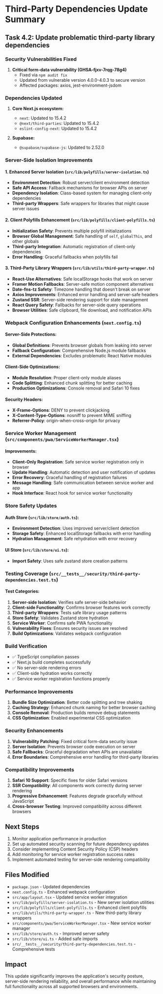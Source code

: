 # Third-Party Dependencies Update Summary

## Task 4.2: Update problematic third-party library dependencies

### Security Vulnerabilities Fixed

1. **Critical form-data vulnerability (GHSA-fjxv-7rqg-78g4)**
   - Fixed via `npm audit fix`
   - Updated from vulnerable version 4.0.0-4.0.3 to secure version
   - Affected packages: axios, jest-environment-jsdom

### Dependencies Updated

1. **Core Next.js ecosystem:**
   - `next`: Updated to 15.4.2
   - `@next/third-parties`: Updated to 15.4.2
   - `eslint-config-next`: Updated to 15.4.2

2. **Supabase:**
   - `@supabase/supabase-js`: Updated to 2.52.0

### Server-Side Isolation Improvements

#### 1. Enhanced Server Isolation (`src/lib/polyfills/server-isolation.ts`)
- **Environment Detection**: Robust server/client environment detection
- **Safe API Access**: Fallback mechanisms for browser APIs on server
- **Dependency Isolation**: Class-based system for managing client-only dependencies
- **Third-party Wrappers**: Safe wrappers for libraries that might cause server issues

#### 2. Client Polyfills Enhancement (`src/lib/polyfills/client-polyfills.ts`)
- **Initialization Safety**: Prevents multiple polyfill initializations
- **Browser Global Management**: Safe handling of `self`, `globalThis`, and other globals
- **Third-party Integration**: Automatic registration of client-only dependencies
- **Error Handling**: Graceful fallbacks when polyfills fail

#### 3. Third-Party Library Wrappers (`src/lib/utils/third-party-wrapper.ts`)
- **React-Use Alternatives**: Safe localStorage hooks that work on server
- **Framer Motion Fallbacks**: Server-safe motion component alternatives
- **Date-fns-tz Safety**: Timezone handling that doesn't break on server
- **Axios Improvements**: Enhanced error handling and server-safe headers
- **Zustand SSR**: Server-side rendering support for state management
- **React Query Safety**: Fallbacks for server-side query operations
- **Browser Utilities**: Safe clipboard, file download, and notification APIs

### Webpack Configuration Enhancements (`next.config.ts`)

#### Server-Side Protections:
- **Global Definitions**: Prevents browser globals from leaking into server
- **Fallback Configuration**: Comprehensive Node.js module fallbacks
- **External Dependencies**: Excludes problematic React Native modules

#### Client-Side Optimizations:
- **Module Resolution**: Proper client-only module aliases
- **Code Splitting**: Enhanced chunk splitting for better caching
- **Production Optimizations**: Console removal and Safari 10 fixes

#### Security Headers:
- **X-Frame-Options**: DENY to prevent clickjacking
- **X-Content-Type-Options**: nosniff to prevent MIME sniffing
- **Referrer-Policy**: origin-when-cross-origin for privacy

### Service Worker Management (`src/components/pwa/ServiceWorkerManager.tsx`)

#### Improvements:
- **Client-Only Registration**: Safe service worker registration only in browser
- **Update Handling**: Automatic detection and user notification of updates
- **Error Recovery**: Graceful handling of registration failures
- **Message Handling**: Safe communication between service worker and app
- **Hook Interface**: React hook for service worker functionality

### Store Safety Updates

#### Auth Store (`src/lib/store/auth.ts`):
- **Environment Detection**: Uses improved server/client detection
- **Storage Safety**: Enhanced localStorage fallbacks with error handling
- **Hydration Management**: Safe rehydration with error recovery

#### UI Store (`src/lib/store/ui.ts`):
- **Import Safety**: Uses safe zustand store creation patterns

### Testing Coverage (`src/__tests__/security/third-party-dependencies.test.ts`)

#### Test Categories:
1. **Server-side Isolation**: Verifies safe server-side behavior
2. **Client-side Functionality**: Confirms browser features work correctly
3. **Third-party Wrappers**: Tests safe library usage patterns
4. **Store Safety**: Validates Zustand store hydration
5. **Service Worker**: Confirms safe PWA functionality
6. **Vulnerability Fixes**: Ensures security issues are resolved
7. **Build Optimizations**: Validates webpack configuration

### Build Verification

- ✅ TypeScript compilation passes
- ✅ Next.js build completes successfully
- ✅ No server-side rendering errors
- ✅ Client-side hydration works correctly
- ✅ Service worker registration functions properly

### Performance Improvements

1. **Bundle Size Optimization**: Better code splitting and tree shaking
2. **Caching Strategy**: Enhanced chunk naming for better browser caching
3. **Console Removal**: Production builds remove debug statements
4. **CSS Optimization**: Enabled experimental CSS optimization

### Security Enhancements

1. **Vulnerability Patching**: Fixed critical form-data security issue
2. **Server Isolation**: Prevents browser code execution on server
3. **Safe Fallbacks**: Graceful degradation when APIs are unavailable
4. **Error Boundaries**: Comprehensive error handling for third-party libraries

### Compatibility Improvements

1. **Safari 10 Support**: Specific fixes for older Safari versions
2. **SSR Compatibility**: All components work correctly during server rendering
3. **Progressive Enhancement**: Features degrade gracefully without JavaScript
4. **Cross-browser Testing**: Improved compatibility across different browsers

## Next Steps

1. Monitor application performance in production
2. Set up automated security scanning for future dependency updates
3. Consider implementing Content Security Policy (CSP) headers
4. Add monitoring for service worker registration success rates
5. Implement automated testing for server-side rendering compatibility

## Files Modified

- `package.json` - Updated dependencies
- `next.config.ts` - Enhanced webpack configuration
- `src/app/layout.tsx` - Updated service worker integration
- `src/lib/polyfills/server-isolation.ts` - New server isolation utilities
- `src/lib/polyfills/client-polyfills.ts` - Enhanced client polyfills
- `src/lib/utils/third-party-wrapper.ts` - New third-party library wrappers
- `src/components/pwa/ServiceWorkerManager.tsx` - New service worker manager
- `src/lib/store/auth.ts` - Improved server safety
- `src/lib/store/ui.ts` - Added safe imports
- `src/__tests__/security/third-party-dependencies.test.ts` - Comprehensive tests

## Impact

This update significantly improves the application's security posture, server-side rendering reliability, and overall performance while maintaining full functionality across all supported browsers and environments.